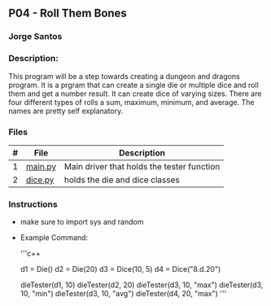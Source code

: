## P04 - Roll Them Bones
### Jorge Santos
### Description:

This program will be a step towards creating a dungeon and dragons program. It is a prgram that can create a single die or
multiple dice and roll them and get a number result. It can create dice of varying sizes. There are four different types of rolls
a sum, maximum, minimum, and average. The names are pretty self explanatory.



### Files

|   #   | File            | Description                                        |
| :---: | --------------- | -------------------------------------------------- |
|   1   | [main.py](https://github.com/jorcsan/2143-OOP-Santos/blob/main/Assignments/P04/main.py)   | Main driver that holds the tester function    |
|   2   |  [dice.py](https://github.com/jorcsan/2143-OOP-Santos/blob/main/Assignments/P04/dice.py)  | holds the die and dice classes       |


### Instructions

- make sure to import sys and random



- Example Command:
  
  '''c++
  
  d1 = Die()
  d2 = Die(20)
  d3 = Dice(10, 5)
  d4 = Dice("8.d.20")

  dieTester(d1, 10)
  dieTester(d2, 20)
  dieTester(d3, 10, "max")
  dieTester(d3, 10, "min")
  dieTester(d3, 10, "avg")
  dieTester(d4, 20, "max")
  '''

